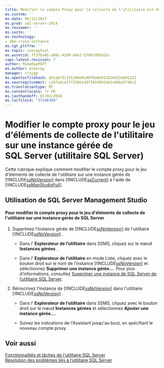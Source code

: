 ```yaml
---
title: Modifier le compte Proxy pour la collecte de l’utilitaire est défini sur une Instance managée de SQL Server (utilitaire SQL Server) | Microsoft Docs
ms.custom: ''
ms.date: 06/13/2017
ms.prod: sql-server-2014
ms.reviewer: ''
ms.suite: ''
ms.technology:
- dbe-cross-instance
ms.tgt_pltfrm: ''
ms.topic: conceptual
ms.assetid: ff37ba8b-a08c-4109-b6e2-5748c995a52c
caps.latest.revision: 7
author: MikeRayMSFT
ms.author: mikeray
manager: craigg
ms.openlocfilehash: d41abfdc155288e8140f0a69911829d33a891223
ms.sourcegitcommit: c18fadce27f330e1d4f36549414e5c84ba2f46c2
ms.translationtype: MT
ms.contentlocale: fr-FR
ms.lasthandoff: 07/02/2018
ms.locfileid: "37248399"
---
```

# <a name="change-the-proxy-account-for-the-utility-collection-set-on-a-managed-instance-of-sql-server-sql-server-utility"></a>Modifier le compte proxy pour le jeu d'éléments de collecte de l'utilitaire sur une instance gérée de SQL Server (utilitaire SQL Server)
  Cette rubrique explique comment modifier le compte proxy pour le jeu d'éléments de collecte de l'utilitaire sur une instance gérée de [!INCLUDE[ssNoVersion](../../includes/ssnoversion-md.md)] dans [!INCLUDE[ssCurrent](../../includes/sscurrent-md.md)] à l'aide de [!INCLUDE[ssManStudioFull](../../includes/ssmanstudiofull-md.md)].  
  
##  <a name="SSMSProcedure"></a> Utilisation de SQL Server Management Studio  
  
#### <a name="to-change-the-proxy-account-for-the-utility-collection-set-on-a-managed-instance-of-sql-server"></a>Pour modifier le compte proxy pour le jeu d'éléments de collecte de l'utilitaire sur une instance gérée de SQL Server  
  
1.  Supprimez l'instance gérée de [!INCLUDE[ssNoVersion](../../includes/ssnoversion-md.md)] de l'utilitaire [!INCLUDE[ssNoVersion](../../includes/ssnoversion-md.md)] .  
  
    -   Dans l’ **Explorateur de l’utilitaire** dans SSMS, cliquez sur le nœud **Instances gérées** .  
  
    -   Dans l’ **Explorateur de l’utilitaire** en mode Liste, cliquez avec le bouton droit sur le nom de l’instance [!INCLUDE[ssNoVersion](../../includes/ssnoversion-md.md)] et sélectionnez **Supprimer une instance gérée…**. Pour plus d’informations, consultez [Supprimer une instance de SQL Server de l’utilitaire SQL Server](remove-an-instance-of-sql-server-from-the-sql-server-utility.md).  
  
2.  Réinscrivez l'instance de [!INCLUDE[ssNoVersion](../../includes/ssnoversion-md.md)] dans l'utilitaire [!INCLUDE[ssNoVersion](../../includes/ssnoversion-md.md)] .  
  
    -   Dans l’ **Explorateur de l’utilitaire** dans SSMS, cliquez avec le bouton droit sur le nœud **Instances gérées** et sélectionnez **Ajouter une instance gérée…**.  
  
    -   Suivez les indications de l'Assistant jusqu'au bout, en spécifiant le nouveau compte proxy.  
  
## <a name="see-also"></a>Voir aussi  
 [Fonctionnalités et tâches de l'utilitaire SQL Server](sql-server-utility-features-and-tasks.md)   
 [Résolution des problèmes liés à l’utilitaire SQL Server](../../database-engine/troubleshoot-the-sql-server-utility.md)  
  
  
